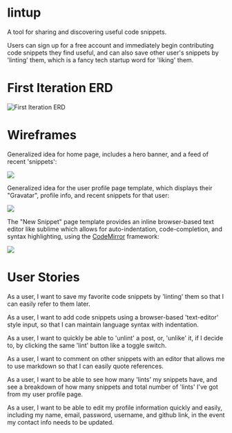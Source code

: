 # lintup
A tool for sharing and discovering useful code snippets.

Users can sign up for a free account and immediately begin contributing code snippets they find useful, and can also save other user's snippets by 'linting' them, which is a fancy tech startup word for 'liking' them.

# First Iteration ERD

![First Iteration ERD](https://cloud.githubusercontent.com/assets/5580178/8899927/3a182092-33ef-11e5-8412-0e47fc9ef0d2.png)

# Wireframes

Generalized idea for home page, includes a hero banner, and a feed of recent 'snippets':

![](https://cloud.githubusercontent.com/assets/5580178/8900521/b0f7c5ea-33f5-11e5-8690-d78c2c8152e0.png)


Generalized idea for the user profile page template, which displays their "Gravatar", profile info, and recent snippets for that user:

![](https://cloud.githubusercontent.com/assets/5580178/8900490/620761e8-33f5-11e5-8871-13959025b37c.png)

The "New Snippet" page template provides an inline browser-based text editor like sublime which allows for auto-indentation, code-completion, and syntax highlighting, using the [CodeMirror](http://codemirror.net) framework:

![](https://cloud.githubusercontent.com/assets/5580178/8900595/3f80823e-33f6-11e5-93a5-65c0be19a7e2.png)




# User Stories

As a user, I want to save my favorite code snippets by 'linting' them so that I can easily refer to them later.

As a user, I want to add code snippets using a browser-based 'text-editor' style input, so that I can maintain language syntax with indentation.

As a user, I want to quickly be able to 'unlint' a post, or, 'unlike' it, if I decide to, by clicking the same 'lint' button like a toggle switch.

As a user, I want to comment on other snippets with an editor that allows me to use markdown so that I can easily quote references.

As a user, I want to be able to see how many 'lints' my snippets have, and see a breakdown of how many snippets and total number of 'lints' I've got from my user profile page.

As a user, I want to be able to edit my profile information quickly and easily, including my name, email, password, username, and github link, in the event my contact info needs to be updated.



